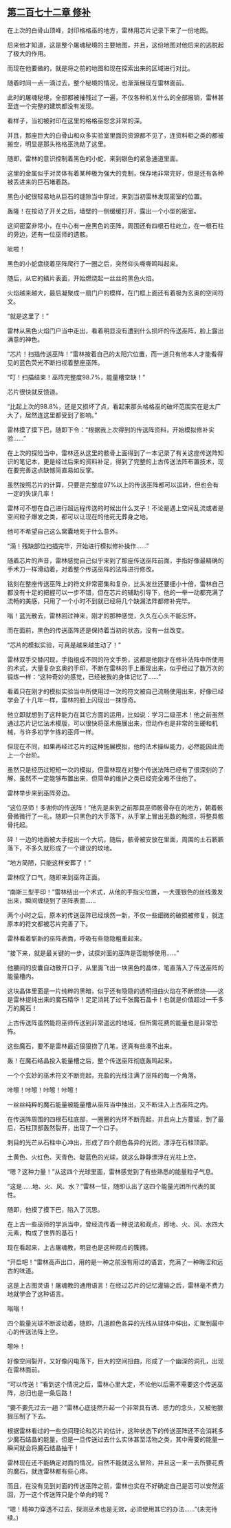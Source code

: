 ## [第二百七十二章 修补](https://www.xxbiquge.com/11_11222/8849034.html)


  在上次的白骨山顶峰，封印格格巫的地方，雷林用芯片记录下来了一份地图。

  后来他才知道，这是整个屠魂秘境的主要地图，并且，这份地图对他后来的逃脱起了极大的作用。

  而现在他要做的，就是将之前的地图和现在探索出来的区域进行对比。

  随着时间一点一滴过去，整个秘境的情况，也渐渐展现在雷林面前。

  此时的屠魂秘境，全部都被摧残过了一遍，不仅各种机关什么的全部报销，雷林甚至连一个完整的建筑都没有发现。

  看样子，当初被封印在这里的格格巫怨念非常的深。

  并且，那座巨大的白骨山和众多实验室里面的资源都不见了，连资料柜之类的都被搬空，明显是那头格格巫洗劫了这里。

  随即，雷林的意识控制着黑色的小蛇，来到银色的紧急通道里面。

  这里的金属似乎对灵体有着某种极为强大的克制，保存地非常完好，但是还有各种被丢进来的巨石堵着路。

  黑色小蛇很轻易地从巨石的缝隙当中穿过，来到当初雷林发现密室的位置。

  轰隆！在按动了开关之后，墙壁的一侧缓缓打开，露出一个小型的密室。

  这间密室非常小，在中心有一座黑色的巫阵，周围还有四根石柱屹立，在一根石柱的旁边，还有一位巫师的遗骸。

  呲啦！

  黑色的小蛇盘绕着巫阵爬行了一圈之后，突然仰头嘶嘶鸣叫起来。

  随后，从它的鳞片表面，开始燃烧起一丝丝的黑色火焰。

  火焰越来越大，最后凝聚成一扇门户的模样，在门框上面还有着极为玄奥的空间符文。

  “就是这里了！”

  雷林从黑色火焰门户当中走出，看着明显没有遭到什么损坏的传送巫阵，脸上露出满意的神色。

  “芯片！扫描传送巫阵！”雷林按着自己的太阳穴位置，而一道只有他本人才能看得见的蓝色荧光不断扫视着整座巫阵。

  “叮！扫描结束！巫阵完整度98.7%，能量槽空缺！”

  芯片很快就反馈道。

  “比起上次的98.8%，还是又损坏了点，看起来那头格格巫的破坏范围实在是太广大了，居然连这里都受到了影响。”

  雷林摸了摸下巴，随即下令：“根据我上次得到的传送阵资料，开始模拟修补实验……”

  在上次的探险当中，雷林还从这里的骸骨上面得到了一本记录了有关这座传送阵知识的笔记本，更是经过后来的资料补足，得到了完整的上古传送法阵布置技术，现在要完善这点缺憾简直易如反掌。

  虽然按照芯片的计算，只要是完整度97%以上的传送巫阵都可以运转，但也会有一定的失误几率！

  雷林可不想在自己进行超远程传送的时候出什么叉子！不论是遇上空间乱流或者是空间粒子爆发之类，都可以让现在的他死无葬身之地。

  他可不希望自己这么窝囊地死于什么意外。

  “滴！残缺部位扫描完毕，开始进行模拟修补操作……”

  随着芯片的声音，雷林感觉自己似乎来到了那座传送巫阵前面，手指好像最精确的手术刀一样滑动着，对着整个传送巫阵的法阵进行修改。

  铭刻在整座传送巫阵上的符文非常密集和复杂，比头发丝还要细小十倍，雷林自己都没有十足的把握可以一步不错，但在芯片的辅助引导下，他的一举一动都充满了流畅的美感，只用了一个小时不到就已经将几个缺漏法阵都修补完毕。

  嗡！蓝光散去，雷林回过神来，刚才的那种感觉，久久在心头不能忘怀。

  而在面前，黑色的传送巫阵还是保持着当初的状态，没有一丝改变。

  “芯片的模拟实验，可真是越来越生动了！”

  雷林双手交替闪现，手指组成不同的符文手势，这都是他刚才在修补法阵中所使用的术式，大量复杂玄奥的手印，不断在雷林的手上重现出来，似乎经过了数万次的锻炼一样：“这种奇妙的感觉，已经被我的身体记忆了……”

  看着只在刚才的模拟实验当中所使用过一次的符文被自己流畅使用出来，好像已经学会了十几年一样，雷林的脸上闪现出一抹惊奇。

  他立即就想到了这种能力在其它方面的运用，比如说：学习二级巫术！他之前虽然通过芯片记忆法术模版，可以很快将巫术施展出来，但动作也是非常的生硬和机械，与许多初学乍练的巫师一样。

  但现在不同，如果再经过芯片的这种施展模拟，他的法术操纵能力，必然能因此而上一个台阶。

  虽然只是经历过短短一次的模拟，但雷林现在对整个传送法阵已经有了很深刻的了解，虽然不一定能够布置出来，但简单的维护之类已经完全难不住他了。

  雷林举步来到巫阵旁边。

  “这位巫师！多谢你的传送阵！”他先是来到之前那具巫师骸骨存在的地方，朝着骸骨微微行了一礼，随即一只黑色的大手落下，从手掌上冒出无数的触须，将整具骸骨托起。

  砰！一边的地面被大手挖出一个大坑，随后，骸骨被安放在里面，周围的土石簌簌落下，不多久就形成了一个建议的坟地。

  “地方简陋，只能这样安葬了！”

  雷林叹了口气，随即来到巫阵正面。

  “南斯三型手印！”雷林结出一个术式，从他的手指尖位置，一大蓬银色的丝线激发出来，瞬间缠绕到了巫阵表面……

  两个小时之后，原本的传送巫阵已经焕然一新，不仅一些细微的破损被修复，就连原本的符文都被芯片完善了下。

  雷林看着崭新的巫阵表面，呼吸有些隐隐粗重起来。

  “接下来，就是最关键的一步，试探对面的巫阵是否能够使用……”

  他腰间的皮囊自动散开口子，从里面飞出一块黑色的晶体，笔直落入了传送巫阵的能量槽内。

  这块晶体里面是一片纯粹的黑暗，似乎还有隐隐的透明扭曲火焰在不断燃烧——这是雷林提纯出来的魔石精华！足足消耗了过千张魔石晶卡！也就是价值超过一千多万的魔石！

  上古传送阵虽然能将巫师传送到非常遥远的地域，但所需花费的能量也是非常恐怖。

  这些魔石，要不是雷林最近狠狠捞了几笔，还真有些凑不出来。

  轰！在魔石结晶投入能量槽之后，整个传送巫阵彻底轰鸣起来。

  一个个玄妙的巫术符文不断亮起，充盈的光线注满了巫阵的每一个角落。

  咔嚓！咔嚓！咔嚓！咔嚓！

  一丝丝纯粹的魔石能量被能量槽从巫阵当中抽出，又不断注入上古巫阵之内。

  在传送阵周围的四根石柱底部，一圈圈的光环不断亮起，并且向上方蔓延，到了最后，石柱顶部轰然裂开，出现了一个口子。

  刺目的光芒从石柱中心冲出，形成了四个颜色各异的光团，漂浮在石柱顶部。

  土黄色、火红色、天青色、靛蓝色的光球，就这么静静漂浮在光柱上空。

  “嗯？这种力量！”从这四个光球里面，雷林感觉到了有些熟悉的能量粒子气息。

  “这是……地、火、风、水？”雷林一怔，随即认出了这四个能量光团所代表的属性。

  随即，他摸了摸下巴，陷入了沉思。

  在上古一些巫师的学派当中，曾经流传着一种说法和观点，即地、火、风、水四大元素，构成了世界的基石！

  现在看起来，上古屠魂教，明显也是这种观点的簇拥。

  “开启吧！”雷林高声出口，用的是一种之前没有用过的语言，充满了一种晦涩和远古的味道。

  这是上古图灵语！屠魂教的通用语言！在经过芯片的记忆灌输之后，雷林毫不费力地就学会了这种语言。

  嗡嗡！

  四个能量光球不断波动着，随即，几道颜色各异的光线从球体中伸出，汇聚到最中心的传送法阵上空。

  嚓咔！

  好像空间裂开，又好像闪电落下，巨大的空间扭曲，形成了一个幽深的洞孔，出现在雷林面前。

  “可以传送！”看到这个情况之后，雷林心里大定，不论他以后需不需要这个传送巫阵，总归也是一条后路！

  “要不要先过去一趟？”雷林心底徒然升起一个非常具有诱、惑力的念头，又被他狠狠压制了下去。

  根据雷林看过的一些空间理论和芯片的估计，这种状态下的传送巫阵还不会消耗多少魔石结晶的能量，但是一旦传送过去什么实体甚至活物之类，其中需要的能量一瞬间就会将魔石结晶抽干！

  雷林现在还不能确定对面的情况，自然不能就这么冒险，并且这一来一去所要花费的魔石，就连雷林都有些心疼。

  而且，在没有见到对面的传送巫阵之前，雷林也实在不好确定自己是否可以安然返回，万一这个传送阵只是个单向的呢？

  “嗯！精神力穿透不过去，探测巫术也是无效，必须使用其它的办法……”(未完待续。)
